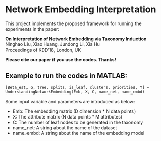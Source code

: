# Network Embedding Interpretation

This project implements the proposed framework for running the experiments in the paper: <br>

**On Interpretation of Network Embedding via Taxonomy Induction**<br>
Ninghao Liu, Xiao Huang, Jundong Li, Xia Hu<br>
Proceedings of KDD'18, London, UK <br>

**Please cite our paper if you use the codes. Thanks!**

## Example to run the codes in MATLAB:
```
[Beta_est, G, tree, splits, is_leaf, clusters, priorities, Y] = UnderstandingNetworkEmbedding(Emb, X, C, name_net, name_embd)
```
Some input variable and parameters are introduced as below:
- Emb: The embedding matrix (D dimension * N data points)
- X: The attribute matrix (N data points * M attributes)
- C: The number of leaf nodes to be generated in the taxonomy
- name_net: A string about the name of the dataset
- name_embd: A string about the name of the embedding model
